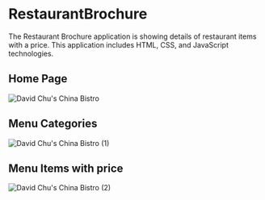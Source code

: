 # RestaurantBrochure

The Restaurant Brochure application is showing details of restaurant items with a price. This application includes HTML, CSS, and JavaScript technologies.

## Home Page
![David Chu's China Bistro](https://user-images.githubusercontent.com/65109281/170480912-195edd1b-01c2-4342-89a6-9a441712d729.png)

## Menu Categories
![David Chu's China Bistro (1)](https://user-images.githubusercontent.com/65109281/170481688-57865117-76bf-411f-b209-99a6dd3a880d.png)

## Menu Items with price
![David Chu's China Bistro (2)](https://user-images.githubusercontent.com/65109281/170481740-f2679a49-eb85-4ccb-91a3-80cbce08d306.png)
